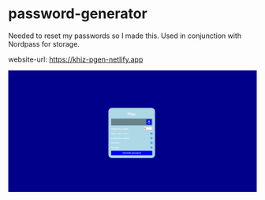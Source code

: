 # password-generator
Needed to reset my passwords so I made this.  Used in conjunction with Nordpass for storage.

website-url: https://khiz-pgen-netlify.app

![App example](pgen.png)
